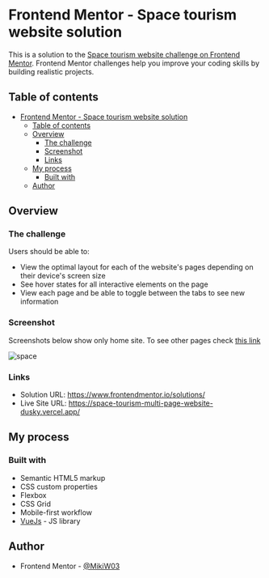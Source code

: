 # Frontend Mentor - Space tourism website solution

This is a solution to the [Space tourism website challenge on Frontend Mentor](https://www.frontendmentor.io/challenges/space-tourism-multipage-website-gRWj1URZ3). Frontend Mentor challenges help you improve your coding skills by building realistic projects. 

## Table of contents

- [Frontend Mentor - Space tourism website solution](#frontend-mentor---space-tourism-website-solution)
  - [Table of contents](#table-of-contents)
  - [Overview](#overview)
    - [The challenge](#the-challenge)
    - [Screenshot](#screenshot)
    - [Links](#links)
  - [My process](#my-process)
    - [Built with](#built-with)
  - [Author](#author)

## Overview
### The challenge

Users should be able to:

- View the optimal layout for each of the website's pages depending on their device's screen size
- See hover states for all interactive elements on the page
- View each page and be able to toggle between the tabs to see new information

### Screenshot
Screenshots below show only home site. To see other pages check [this link](https://space-tourism-multi-page-website-dusky.vercel.app/) 

![space](https://user-images.githubusercontent.com/93322229/180308646-2dbf470b-7cf4-42fc-b675-9cfa8d1c50d2.png)

### Links

- Solution URL: https://www.frontendmentor.io/solutions/
- Live Site URL: https://space-tourism-multi-page-website-dusky.vercel.app/

## My process

### Built with

- Semantic HTML5 markup
- CSS custom properties
- Flexbox
- CSS Grid
- Mobile-first workflow
- [VueJs](https://vuejs.org/) - JS library

## Author

- Frontend Mentor - [@MikiW03](https://www.frontendmentor.io/profile/MikiW03)
